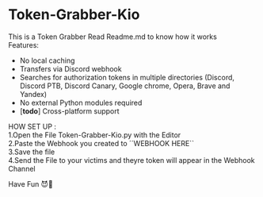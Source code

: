 # Token-Grabber-Kio
This is a Token Grabber Read Readme.md to know how it works                                                    
Features:
- No local caching
 - Transfers via Discord webhook
 - Searches for authorization tokens in multiple directories (Discord, Discord PTB, Discord Canary, Google chrome, Opera, Brave and Yandex)
 - No external Python modules required
 - \[**todo**\] Cross-platform support




HOW SET UP :                                                 
1.Open the File Token-Grabber-Kio.py with the Editor                                                      
2.Paste the Webhook you created to ´´WEBHOOK HERE``                                                  
3.Save the file                                                                        
4.Send the File to your victims and theyre token will appear in the Webhook Channel                                                 


Have Fun 😈👹
